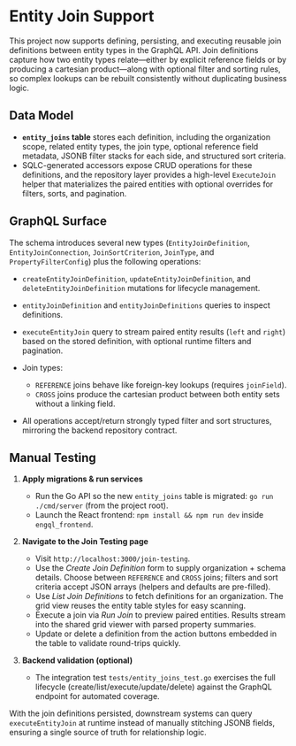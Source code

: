 # Entity Join Support

This project now supports defining, persisting, and executing reusable join definitions between entity types in the GraphQL API. Join definitions capture how two entity types relate—either by explicit reference fields or by producing a cartesian product—along with optional filter and sorting rules, so complex lookups can be rebuilt consistently without duplicating business logic.

## Data Model

- **`entity_joins` table** stores each definition, including the organization scope, related entity types, the join type, optional reference field metadata, JSONB filter stacks for each side, and structured sort criteria.
- SQLC-generated accessors expose CRUD operations for these definitions, and the repository layer provides a high-level `ExecuteJoin` helper that materializes the paired entities with optional overrides for filters, sorts, and pagination.

## GraphQL Surface

The schema introduces several new types (`EntityJoinDefinition`, `EntityJoinConnection`, `JoinSortCriterion`, `JoinType`, and `PropertyFilterConfig`) plus the following operations:

- `createEntityJoinDefinition`, `updateEntityJoinDefinition`, and `deleteEntityJoinDefinition` mutations for lifecycle management.
- `entityJoinDefinition` and `entityJoinDefinitions` queries to inspect definitions.
- `executeEntityJoin` query to stream paired entity results (`left` and `right`) based on the stored definition, with optional runtime filters and pagination.

- Join types:
  - `REFERENCE` joins behave like foreign-key lookups (requires `joinField`).
  - `CROSS` joins produce the cartesian product between both entity sets without a linking field.
- All operations accept/return strongly typed filter and sort structures, mirroring the backend repository contract.

## Manual Testing

1. **Apply migrations & run services**
   - Run the Go API so the new `entity_joins` table is migrated: `go run ./cmd/server` (from the project root).
   - Launch the React frontend: `npm install && npm run dev` inside `engql_frontend`.

2. **Navigate to the Join Testing page**
   - Visit `http://localhost:3000/join-testing`.
   - Use the *Create Join Definition* form to supply organization + schema details. Choose between `REFERENCE` and `CROSS` joins; filters and sort criteria accept JSON arrays (helpers and defaults are pre-filled).
   - Use *List Join Definitions* to fetch definitions for an organization. The grid view reuses the entity table styles for easy scanning.
   - Execute a join via *Run Join* to preview paired entities. Results stream into the shared grid viewer with parsed property summaries.
   - Update or delete a definition from the action buttons embedded in the table to validate round-trips quickly.

3. **Backend validation (optional)**
   - The integration test `tests/entity_joins_test.go` exercises the full lifecycle (create/list/execute/update/delete) against the GraphQL endpoint for automated coverage.

With the join definitions persisted, downstream systems can query `executeEntityJoin` at runtime instead of manually stitching JSONB fields, ensuring a single source of truth for relationship logic.
